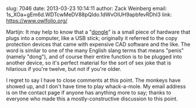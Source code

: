 slug:    7046
date:    2013-03-23 10:14:11
author:  Zack Weinberg
email:   1s_XOa+gEm6d.WDTcwMeDV88pQldo.1dWvOlUH9apbfevRDhI3
link:     https://www.owlfolio.org/

Martijn: It may help to know that a "<a
href="http://en.wikipedia.org/wiki/Dongle">dongle</a>"
is a small piece of hardware that plugs into a computer, like a USB
stick; originally it referred to the copy protection devices that came
with expensive CAD software and the like.  The word is similar to one
of the many English slang terms that means "penis" (namely "dong"),
and of course their entire function is to be plugged into another
device, so it's perfect material for the sort of sex joke that is
hilarious if you're twelve, but not if you're older.

I regret to say I have to close comments at this point.  The monkeys
have showed up, and I don't have time to play whack-a-mole.  My email
address is on the contact page if anyone has anything more to say;
thanks to everyone who made this a mostly-constructive discussion to
this point.
